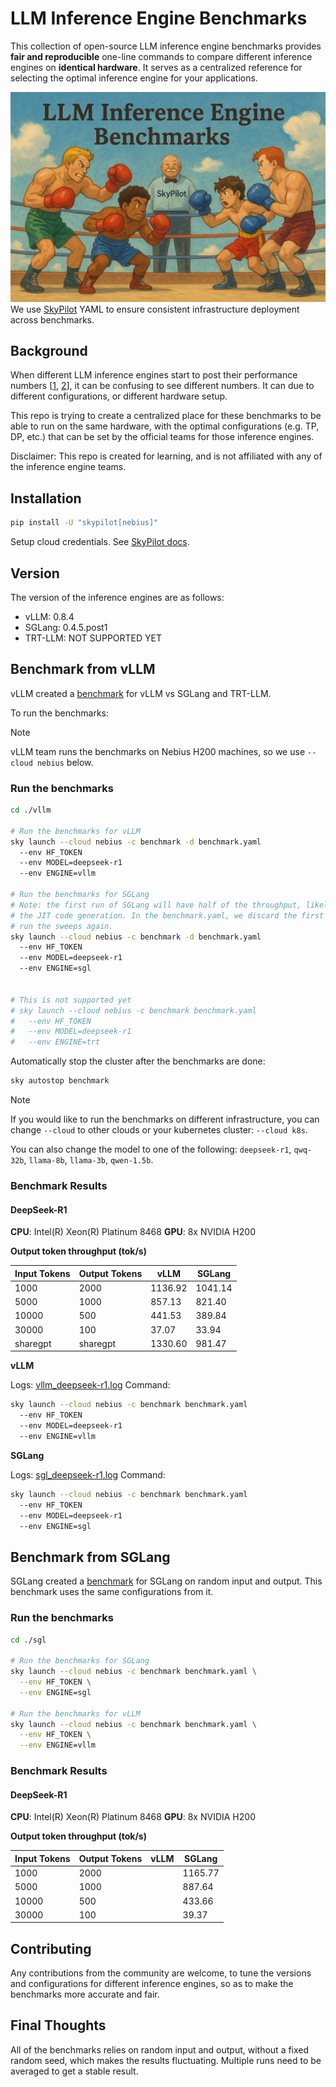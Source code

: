 # LLM Inference Engine Benchmarks


This collection of open-source LLM inference engine benchmarks provides **fair and reproducible** one-line commands to compare different inference engines on **identical hardware**. It serves as a centralized reference for selecting the optimal inference engine for your applications.

![cover](./cover.png)
We use [SkyPilot](https://github.com/skypilot-ai/skypilot) YAML to ensure consistent infrastructure deployment across benchmarks.

## Background

When different LLM inference engines start to post their performance numbers [[1](https://x.com/vllm_project/status/1913513173342392596), [2](https://x.com/lmsysorg/status/1913064701313073656)], it can be confusing to see different numbers. It can due to different configurations, or different hardware setup.

This repo is trying to create a centralized place for these benchmarks to be able to run on the same hardware, with the optimal configurations (e.g. TP, DP, etc.) that can be set by the official teams for those inference engines.

Disclaimer: This repo is created for learning, and is not affiliated with any of the inference engine teams.

## Installation

```bash
pip install -U "skypilot[nebius]"
```

Setup cloud credentials. See [SkyPilot docs](https://docs.skypilot.co/en/latest/getting-started/installation.html).


## Version

The version of the inference engines are as follows:

- vLLM: 0.8.4
- SGLang: 0.4.5.post1
- TRT-LLM: NOT SUPPORTED YET

## Benchmark from vLLM

vLLM created a [benchmark](https://github.com/simon-mo/vLLM-Benchmark/tree/main) for vLLM vs SGLang and TRT-LLM.

To run the benchmarks:

> [!NOTE]
> vLLM team runs the benchmarks on Nebius H200 machines, so we use `--cloud nebius` below.


### Run the benchmarks

```bash
cd ./vllm

# Run the benchmarks for vLLM
sky launch --cloud nebius -c benchmark -d benchmark.yaml
  --env HF_TOKEN
  --env MODEL=deepseek-r1
  --env ENGINE=vllm

# Run the benchmarks for SGLang
# Note: the first run of SGLang will have half of the throughput, likely due to
# the JIT code generation. In the benchmark.yaml, we discard the first run and
# run the sweeps again.
sky launch --cloud nebius -c benchmark -d benchmark.yaml
  --env HF_TOKEN
  --env MODEL=deepseek-r1
  --env ENGINE=sgl


# This is not supported yet
# sky launch --cloud nebius -c benchmark benchmark.yaml
#   --env HF_TOKEN
#   --env MODEL=deepseek-r1
#   --env ENGINE=trt
```

Automatically stop the cluster after the benchmarks are done: 

```bash
sky autostop benchmark
```

> [!NOTE]
> If you would like to run the benchmarks on different infrastructure, you can change `--cloud` to other clouds or your kubernetes cluster: `--cloud k8s`.

You can also change the model to one of the following: `deepseek-r1`, `qwq-32b`, `llama-8b`, `llama-3b`, `qwen-1.5b`.

### Benchmark Results

#### DeepSeek-R1

**CPU**: Intel(R) Xeon(R) Platinum 8468
**GPU**: 8x NVIDIA H200

**Output token throughput (tok/s)**

| Input Tokens | Output Tokens | vLLM | SGLang |
| ------------ | ------------- | ------------ | ------------ |
|         1000 |          2000 | 1136.92 | 1041.14 |
|         5000 |          1000 |  857.13 |  821.40 |
|        10000 |           500 |  441.53 |  389.84 |
|        30000 |           100 |   37.07 |   33.94 |
|     sharegpt |      sharegpt | 1330.60 |  981.47 |



**vLLM**

Logs: [vllm_deepseek-r1.log](./vllm/logs/vllm-deepseek-r1.log)
Command:
```bash
sky launch --cloud nebius -c benchmark benchmark.yaml
  --env HF_TOKEN
  --env MODEL=deepseek-r1
  --env ENGINE=vllm
```

**SGLang**

Logs: [sgl_deepseek-r1.log](./sgl/logs/sgl-deepseek-r1.log)
Command:
```bash
sky launch --cloud nebius -c benchmark benchmark.yaml
  --env HF_TOKEN
  --env MODEL=deepseek-r1
  --env ENGINE=sgl
```

## Benchmark from SGLang

SGLang created a [benchmark](https://github.com/sgl-project/sglang/issues/5514) for SGLang on random input and output. This benchmark uses the same configurations from it.

### Run the benchmarks

```bash
cd ./sgl

# Run the benchmarks for SGLang
sky launch --cloud nebius -c benchmark benchmark.yaml \
  --env HF_TOKEN \
  --env ENGINE=sgl

# Run the benchmarks for vLLM
sky launch --cloud nebius -c benchmark benchmark.yaml \
  --env HF_TOKEN \
  --env ENGINE=vllm
```

### Benchmark Results

#### DeepSeek-R1

**CPU**: Intel(R) Xeon(R) Platinum 8468
**GPU**: 8x NVIDIA H200

**Output token throughput (tok/s)**

| Input Tokens | Output Tokens | vLLM | SGLang |
| ------------ | ------------- | ------------ | ------------ |
|1000 | 2000 |               |1165.77 |
|5000 | 1000 |              | 887.64 |
|10000 | 500 |              | 433.66 |
|30000 | 100 |              | 39.37 |


## Contributing

Any contributions from the community are welcome, to tune the versions and configurations for different inference engines, so as to make the benchmarks more accurate and fair.


## Final Thoughts

All of the benchmarks relies on random input and output, without a fixed random seed, which makes the results fluctuating. Multiple runs need to be averaged to get a stable result.
